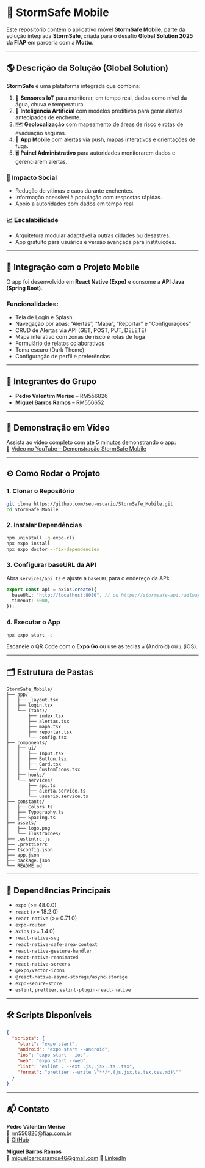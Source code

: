 # 📱 StormSafe Mobile

Este repositório contém o aplicativo móvel **StormSafe Mobile**, parte da solução integrada **StormSafe**, criada para o desafio **Global Solution 2025 da FIAP** em parceria com a **Mottu**.

---

## 🌎 Descrição da Solução (Global Solution)

**StormSafe** é uma plataforma integrada que combina:

1. 📡 **Sensores IoT** para monitorar, em tempo real, dados como nível da água, chuva e temperatura.
2. 🤖 **Inteligência Artificial** com modelos preditivos para gerar alertas antecipados de enchente.
3. 🗺️ **Geolocalização** com mapeamento de áreas de risco e rotas de evacuação seguras.
4. 📲 **App Mobile** com alertas via push, mapas interativos e orientações de fuga.
5. 🖥️ **Painel Administrativo** para autoridades monitorarem dados e gerenciarem alertas.

### 📌 Impacto Social
- Redução de vítimas e caos durante enchentes.
- Informação acessível à população com respostas rápidas.
- Apoio a autoridades com dados em tempo real.

### 📈 Escalabilidade
- Arquitetura modular adaptável a outras cidades ou desastres.
- App gratuito para usuários e versão avançada para instituições.

---

## 📲 Integração com o Projeto Mobile

O app foi desenvolvido em **React Native (Expo)** e consome a **API Java (Spring Boot)**.

### Funcionalidades:
- Tela de Login e Splash
- Navegação por abas: “Alertas”, “Mapa”, “Reportar” e “Configurações”
- CRUD de Alertas via API (GET, POST, PUT, DELETE)
- Mapa interativo com zonas de risco e rotas de fuga
- Formulário de relatos colaborativos
- Tema escuro (Dark Theme)
- Configuração de perfil e preferências

---

## 👥 Integrantes do Grupo

- **Pedro Valentim Merise** – RM556826  
- **Miguel Barros Ramos** – RM556652  

---

## 🎥 Demonstração em Vídeo

Assista ao vídeo completo com até 5 minutos demonstrando o app:  
🔗 [Vídeo no YouTube – Demonstração StormSafe Mobile](https://youtu.be/SEU_LINK_DO_VIDEO)

---

## ⚙️ Como Rodar o Projeto

### 1. Clonar o Repositório

```bash
git clone https://github.com/seu-usuario/StormSafe_Mobile.git
cd StormSafe_Mobile
```

### 2. Instalar Dependências

```bash
npm uninstall -g expo-cli
npx expo install
npx expo doctor --fix-dependencies
```

### 3. Configurar baseURL da API

Abra `services/api.ts` e ajuste a `baseURL` para o endereço da API:

```ts
export const api = axios.create({
  baseURL: "http://localhost:8080", // ou https://stormsafe-api.railway.app
  timeout: 5000,
});
```

### 4. Executar o App

```bash
npx expo start -c
```

Escaneie o QR Code com o **Expo Go** ou use as teclas `a` (Android) ou `i` (iOS).

---

## 🗂️ Estrutura de Pastas

```
StormSafe_Mobile/
├── app/
│   ├── _layout.tsx
│   ├── login.tsx
│   └── (tabs)/
│       ├── index.tsx
│       ├── alertas.tsx
│       ├── mapa.tsx
│       ├── reportar.tsx
│       └── config.tsx
├── components/
│   ├── ui/
│   │   ├── Input.tsx
│   │   ├── Button.tsx
│   │   ├── Card.tsx
│   │   └── CustomIcons.tsx
│   ├── hooks/
│   └── services/
│       ├── api.ts
│       ├── alerta.service.ts
│       └── usuario.service.ts
├── constants/
│   ├── Colors.ts
│   ├── Typography.ts
│   ├── Spacing.ts
├── assets/
│   ├── logo.png
│   └── ilustracoes/
├── .eslintrc.js
├── .prettierrc
├── tsconfig.json
├── app.json
├── package.json
└── README.md
```

---

## 🧩 Dependências Principais

- `expo` (>= 48.0.0)
- `react` (>= 18.2.0)
- `react-native` (>= 0.71.0)
- `expo-router`
- `axios` (>= 1.4.0)
- `react-native-svg`
- `react-native-safe-area-context`
- `react-native-gesture-handler`
- `react-native-reanimated`
- `react-native-screens`
- `@expo/vector-icons`
- `@react-native-async-storage/async-storage`
- `expo-secure-store`
- `eslint`, `prettier`, `eslint-plugin-react-native`

---

## 🛠️ Scripts Disponíveis

```json
{
  "scripts": {
    "start": "expo start",
    "android": "expo start --android",
    "ios": "expo start --ios",
    "web": "expo start --web",
    "lint": "eslint . --ext .js,.jsx,.ts,.tsx",
    "format": "prettier --write \"**/*.{js,jsx,ts,tsx,css,md}\""
  }
}
```

---

## 📬 Contato

**Pedro Valentim Merise**  
📧 rm556826@fiap.com.br  
🔗 [GitHub](https://github.com/pedrovalentim22)

**Miguel Barros Ramos**  
📧 miguelbarrosramos46@gmail.com
🔗 [LinkedIn](https://www.linkedin.com/in/miguel-barros-ramos-47458a326/)
